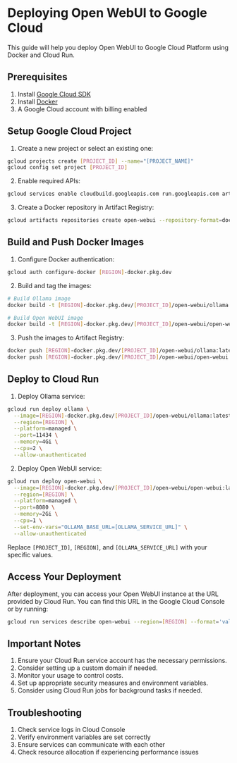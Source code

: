 # Deploying Open WebUI to Google Cloud

This guide will help you deploy Open WebUI to Google Cloud Platform using Docker and Cloud Run.

## Prerequisites

1. Install [Google Cloud SDK](https://cloud.google.com/sdk/docs/install)
2. Install [Docker](https://docs.docker.com/get-docker/)
3. A Google Cloud account with billing enabled

## Setup Google Cloud Project

1. Create a new project or select an existing one:
```bash
gcloud projects create [PROJECT_ID] --name="[PROJECT_NAME]"
gcloud config set project [PROJECT_ID]
```

2. Enable required APIs:
```bash
gcloud services enable cloudbuild.googleapis.com run.googleapis.com artifactregistry.googleapis.com
```

3. Create a Docker repository in Artifact Registry:
```bash
gcloud artifacts repositories create open-webui --repository-format=docker --location=[REGION] --description="Open WebUI Docker repository"
```

## Build and Push Docker Images

1. Configure Docker authentication:
```bash
gcloud auth configure-docker [REGION]-docker.pkg.dev
```

2. Build and tag the images:
```bash
# Build Ollama image
docker build -t [REGION]-docker.pkg.dev/[PROJECT_ID]/open-webui/ollama:latest .

# Build Open WebUI image
docker build -t [REGION]-docker.pkg.dev/[PROJECT_ID]/open-webui/open-webui:latest .
```

3. Push the images to Artifact Registry:
```bash
docker push [REGION]-docker.pkg.dev/[PROJECT_ID]/open-webui/ollama:latest
docker push [REGION]-docker.pkg.dev/[PROJECT_ID]/open-webui/open-webui:latest
```

## Deploy to Cloud Run

1. Deploy Ollama service:
```bash
gcloud run deploy ollama \
  --image=[REGION]-docker.pkg.dev/[PROJECT_ID]/open-webui/ollama:latest \
  --region=[REGION] \
  --platform=managed \
  --port=11434 \
  --memory=4Gi \
  --cpu=2 \
  --allow-unauthenticated
```

2. Deploy Open WebUI service:
```bash
gcloud run deploy open-webui \
  --image=[REGION]-docker.pkg.dev/[PROJECT_ID]/open-webui/open-webui:latest \
  --region=[REGION] \
  --platform=managed \
  --port=8080 \
  --memory=2Gi \
  --cpu=1 \
  --set-env-vars="OLLAMA_BASE_URL=[OLLAMA_SERVICE_URL]" \
  --allow-unauthenticated
```

Replace `[PROJECT_ID]`, `[REGION]`, and `[OLLAMA_SERVICE_URL]` with your specific values.

## Access Your Deployment

After deployment, you can access your Open WebUI instance at the URL provided by Cloud Run. You can find this URL in the Google Cloud Console or by running:

```bash
gcloud run services describe open-webui --region=[REGION] --format='value(status.url)'
```

## Important Notes

1. Ensure your Cloud Run service account has the necessary permissions.
2. Consider setting up a custom domain if needed.
3. Monitor your usage to control costs.
4. Set up appropriate security measures and environment variables.
5. Consider using Cloud Run jobs for background tasks if needed.

## Troubleshooting

1. Check service logs in Cloud Console
2. Verify environment variables are set correctly
3. Ensure services can communicate with each other
4. Check resource allocation if experiencing performance issues
